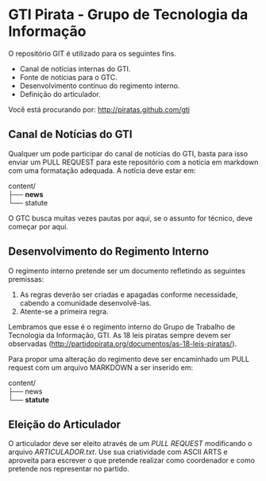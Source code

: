 # GTI Pirata - Grupo de Tecnologia da Informação

O repositório GIT é utilizado para os seguintes fins.

* Canal de notícias internas do GTI.
* Fonte de notícias para o GTC.
* Desenvolvimento contínuo do regimento interno.
* Definição do articulador.

Você está procurando por: http://piratas.github.com/gti

## Canal de Notícias do GTI

Qualquer um pode participar do canal de notícias do GTI, basta para isso enviar um PULL REQUEST para este repositório com a notícia em markdown com uma formatação adequada. A notícia deve estar em:

content/    
├── **news**    
└── statute     

O GTC busca muitas vezes pautas por aqui, se o assunto for técnico, deve começar por aqui.

## Desenvolvimento do Regimento Interno

O regimento interno pretende ser um documento refletindo as seguintes premissas:

1. As regras deverão ser criadas e apagadas conforme necessidade, cabendo a comunidade desenvolvê-las.
2. Atente-se a primeira regra.

Lembramos que esse é o regimento interno do Grupo de Trabalho de Tecnologia da Informação, GTI. As 18 leis piratas sempre devem ser observadas (http://partidopirata.org/documentos/as-18-leis-piratas/).

Para propor uma alteração do regimento deve ser encaminhado um PULL request com um arquivo MARKDOWN a ser inserido em:

content/    
├── news    
└── **statute**     

## Eleição do Articulador

O articulador deve ser eleito através de um _PULL REQUEST_ modificando o arquivo _ARTICULADOR.txt_. Use sua criatividade com ASCII ARTS e aproveita para escrever o que pretende realizar como coordenador e como pretende nos representar no partido.

